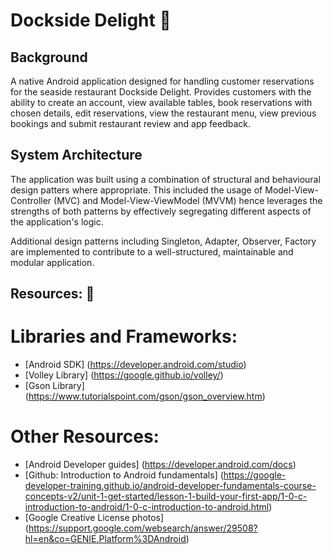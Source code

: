 # Dockside Delight :ocean:

## Background 
A native Android application designed for handling customer reservations for the seaside restaurant Dockside Delight. Provides customers with the ability to create an account, view available tables, book reservations with chosen details, edit reservations, view the restaurant menu, view previous bookings and submit restaurant review and app feedback.

## System Architecture
The application was built using a combination of structural and behavioural design patters where appropriate. This included the usage of Model-View-Controller (MVC) and Model-View-ViewModel (MVVM) hence leverages the strengths of both patterns by effectively segregating different aspects of the application's logic. 

Additional design patterns including Singleton, Adapter, Observer, Factory are implemented to contribute to a well-structured, maintainable and modular application. 

## Resources: :page_facing_up:

# Libraries and Frameworks:
- [Android SDK] (https://developer.android.com/studio)
- [Volley Library] (https://google.github.io/volley/)
- [Gson Library] (https://www.tutorialspoint.com/gson/gson_overview.htm)

# Other Resources:
- [Android Developer guides] (https://developer.android.com/docs)
- [Github: Introduction to Android fundamentals] (https://google-developer-training.github.io/android-developer-fundamentals-course-concepts-v2/unit-1-get-started/lesson-1-build-your-first-app/1-0-c-introduction-to-android/1-0-c-introduction-to-android.html)
- [Google Creative License photos] (https://support.google.com/websearch/answer/29508?hl=en&co=GENIE.Platform%3DAndroid)

